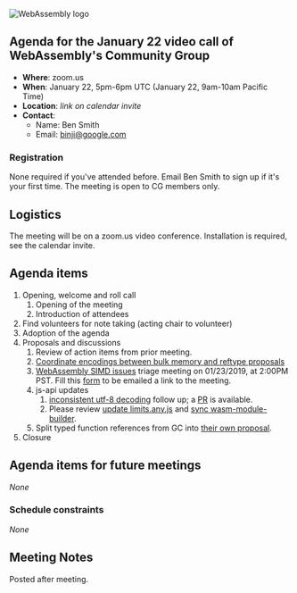![WebAssembly logo](/images/WebAssembly.png)

## Agenda for the January 22 video call of WebAssembly's Community Group

- **Where**: zoom.us
- **When**: January 22, 5pm-6pm UTC (January 22, 9am-10am Pacific Time)
- **Location**: *link on calendar invite*
- **Contact**:
    - Name: Ben Smith
    - Email: binji@google.com

### Registration

None required if you've attended before. Email Ben Smith to sign up if it's
your first time. The meeting is open to CG members only.

## Logistics

The meeting will be on a zoom.us video conference.
Installation is required, see the calendar invite.

## Agenda items

1. Opening, welcome and roll call
    1. Opening of the meeting
    1. Introduction of attendees
1. Find volunteers for note taking (acting chair to volunteer)
1. Adoption of the agenda
1. Proposals and discussions
    1. Review of action items from prior meeting.
    1. [Coordinate encodings between bulk memory and reftype proposals](https://github.com/WebAssembly/reference-types/issues/18)
    1. [WebAssembly SIMD issues](https://github.com/WebAssembly/simd/issues) triage meeting on 01/23/2019, at 2:00PM PST. Fill this [form](https://docs.google.com/forms/d/e/1FAIpQLSfCbRJXnTjDJw5Ei6k5M4vzj1VAr34_Jg_W4bKbqpj3ZMfaeA/viewform?usp=sf_link) to be emailed a link to the meeting.
    1. js-api updates
        1. [inconsistent utf-8 decoding](https://github.com/WebAssembly/spec/issues/915) follow up; a [PR](https://github.com/WebAssembly/spec/pull/947) is available.
        1. Please review [update limits.any.js](https://github.com/WebAssembly/spec/pull/946) and [sync wasm-module-builder](https://github.com/WebAssembly/spec/pull/944).
    1. Split typed function references from GC into [their own proposal](https://github.com/WebAssembly/gc/blob/funcref/proposals/gc/Funcref.md).
1. Closure

## Agenda items for future meetings

*None*

### Schedule constraints

*None*

## Meeting Notes

Posted after meeting.
